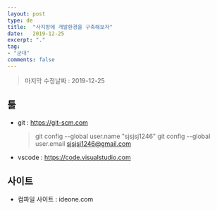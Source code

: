 ```yaml
---
layout: post
type: de
title:  "사지방에 개발환경을 구축해보자"
date:   2019-12-25
excerpt: "."
tag: 
- "군대"
comments: false
---
```


>마지막 수정날짜 : 2019-12-25

## 툴

- git : https://git-scm.com
    >git config --global user.name "sjsjsj1246"
     git config --global user.email sjsjsj1246@gmail.com
- vscode : https://code.visualstudio.com

## 사이트

- 컴파일 사이트 : ideone.com
